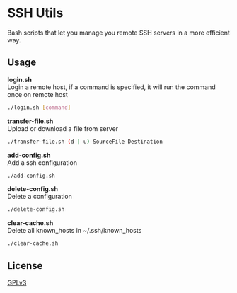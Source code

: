# SSH Utils
Bash scripts that let you manage you remote SSH servers in a more efficient way.


## Usage
**login.sh**  
Login a remote host, if a command is specified, it will run the command once on remote host  
```bash
./login.sh [command]
```

**transfer-file.sh**  
Upload or download a file from server
```bash
./transfer-file.sh (d | u) SourceFile Destination
```

**add-config.sh**  
Add a ssh configuration  
```bash
./add-config.sh
```

**delete-config.sh**  
Delete a configuration
```bash
./delete-config.sh
```

**clear-cache.sh**  
Delete all known_hosts in ~/.ssh/known_hosts
```bash
./clear-cache.sh
```


## License
[GPLv3](https://www.gnu.org/licenses/gpl-3.0.txt)
